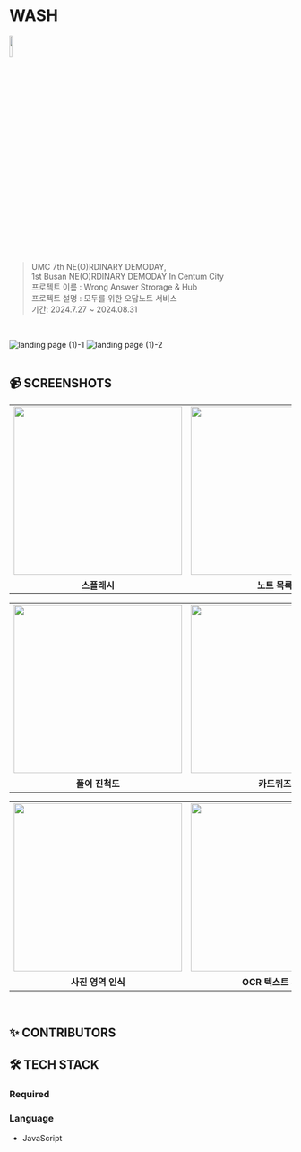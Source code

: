 # WASH

<img src="https://github.com/user-attachments/assets/76c4d114-b978-4f2a-9be0-700510db15e5" width =10% ><br>
> UMC 7th NE(O)RDINARY DEMODAY,
<br> 1st Busan NE(O)RDINARY DEMODAY In Centum City
<br> 프로젝트 이름 : Wrong Answer Strorage & Hub
<br> 프로젝트 설명 : 모두를 위한 오답노트 서비스
<br> 기간: 2024.7.27 ~ 2024.08.31
<br>

![landing page (1)-1](https://github.com/user-attachments/assets/a1d32edc-5652-4ab7-8579-f0d1b43f8a49)
![landing page (1)-2](https://github.com/user-attachments/assets/c394fe8f-10f2-49b9-a0ff-4f8b66949f31)
</br></br>

## 📹 SCREENSHOTS
<table>
  <tr>
    <td><img src="https://github.com/user-attachments/assets/19aa75bb-c408-4293-829b-8a1085c20261" width="300" /></td>
    <td><img src="https://github.com/user-attachments/assets/cefc7f4e-fc6c-4a97-af48-b3d80c7a30c3" width="300" /></td>
    <td><img src="https://github.com/user-attachments/assets/0d31cdf9-07e4-4140-bc44-82d8a4678682" width="300" /></td>
    <td><img src="https://github.com/user-attachments/assets/b27ae717-fc06-4ace-881f-f6c09458a9cb" width="300" /></td>
  </tr>
  <tr>
    <td align="center"><b>스플래시</b></td>
    <td align="center"><b>노트 목록</b></td>
    <td align="center"><b>마이 페이지</b></td>
    <td align="center"><b>구독</b></td>
  </tr>
</table>
<table>
  <tr>
    <td><img src="https://github.com/user-attachments/assets/2130bfc4-91ef-4c2a-9afa-8b49eb967d1e" width="300" /></td>
    <td><img src="https://github.com/user-attachments/assets/a9466cb4-3799-4833-b2d7-a27a933ca949" width="300" /></td>
    <td><img src="https://github.com/user-attachments/assets/bffe628f-2ece-4b06-a059-3da5b0bd1b3d" width="300" /></td>
    <td><img src="https://github.com/user-attachments/assets/5aa47d14-e1d8-4e07-9dcb-a0e2820ef401" width="300" /></td>
  </tr>
  <tr>
    <td align="center"><b>풀이 진척도</b></td>
    <td align="center"><b>카드퀴즈</b></td>
    <td align="center"><b>문제 통계</b></td>
    <td align="center"><b>문제 추가 옵션</b></td>
  </tr>
</table>
<table>
  <tr>
    <td><img src="https://github.com/user-attachments/assets/662cd5b7-ff8c-4651-9213-cd14f752c224" width="300" /></td>
    <td><img src="https://github.com/user-attachments/assets/2669d944-8c93-46e9-afd7-26d0c9dec152" width="300" /></td>
    <td><img src="https://github.com/user-attachments/assets/ced2e1ce-3320-4fec-a26b-75e50007a842" width="300" /></td>
    <td><img src="https://github.com/user-attachments/assets/f2a22e56-aca5-4f02-a47a-dd6e9f8f5500" width="300" /></td>
  </tr>
  <tr>
    <td align="center"><b>사진 영역 인식</b></td>
    <td align="center"><b>OCR 텍스트 추출</b></td>
    <td align="center"><b>유형 선택</b></td>
    <td align="center"><b>AI 채팅</b></td>
  </tr>
</table>
<br>

## ✨ CONTRIBUTORS

## 🛠 TECH STACK

### Required

### Language

- JavaScript
